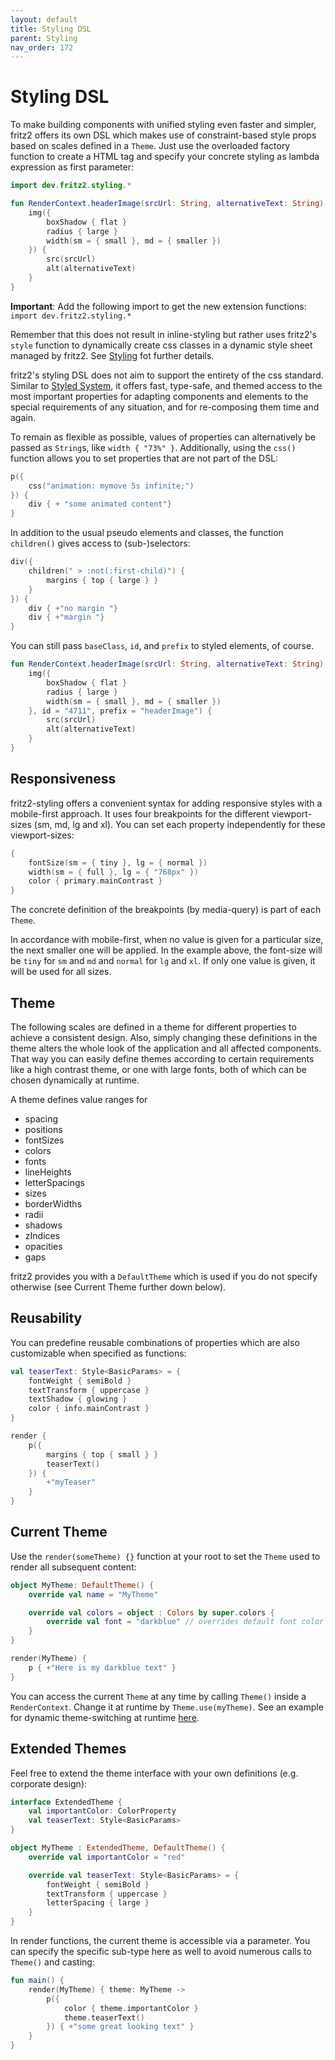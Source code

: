 ```yaml
---
layout: default
title: Styling DSL
parent: Styling
nav_order: 172
---
```

# Styling DSL

To make building components with unified styling even faster and simpler, fritz2 offers its own DSL which makes use of 
constraint-based style props based on scales defined in a `Theme`. 
Just use the overloaded factory function to create a HTML tag and specify your concrete 
styling as lambda expression as first parameter:

```kotlin
import dev.fritz2.styling.*

fun RenderContext.headerImage(srcUrl: String, alternativeText: String) {
    img({
        boxShadow { flat }
        radius { large }
        width(sm = { small }, md = { smaller })
    }) {
        src(srcUrl)
        alt(alternativeText)
    }
}
```

**Important**: Add the following import to get the new extension functions: ``import dev.fritz2.styling.*``

Remember that this does not result in inline-styling but rather uses fritz2's `style` function to dynamically create 
css classes in a dynamic style sheet managed by fritz2. See [Styling](Styling.html) fot further details.

fritz2's styling DSL does not aim to support the entirety of the css standard. 
Similar to [Styled System](https://styled-system.com/), it offers fast, type-safe, and themed access to the most important 
properties for adapting components and elements to the special requirements of any situation, and for re-composing 
them time and again.

To remain as flexible as possible, values of properties can alternatively be passed as `String`s, 
like `width { "73%" }`. Additionally, using the `css()` function allows you to set properties that are not part of the DSL:

```kotlin
p({
    css("animation: mymove 5s infinite;")
}) {
    div { + "some animated content"}
}
```

In addition to the usual pseudo elements and classes, the function `children()` gives access to (sub-)selectors:

```kotlin
div({
    children(" > :not(:first-child)") {
        margins { top { large } }
    }
}) {
    div { +"no margin "}
    div { +"margin "}
}
```

You can still pass `baseClass`, `id`, and `prefix` to styled elements, of course.

```kotlin
fun RenderContext.headerImage(srcUrl: String, alternativeText: String) {
    img({
        boxShadow { flat }
        radius { large }
        width(sm = { small }, md = { smaller })
    }, id = "4711", prefix = "headerImage") {
        src(srcUrl)
        alt(alternativeText)
    }
}
```

## Responsiveness

fritz2-styling offers a convenient syntax for adding responsive styles with a mobile-first approach. 
It uses four breakpoints for the different viewport-sizes (sm, md, lg and xl). 
You can set each property independently for these viewport-sizes:
 
```kotlin
{
    fontSize(sm = { tiny }, lg = { normal })
    width(sm = { full }, lg = { "768px" })
    color { primary.mainContrast }
}
```
The concrete definition of the breakpoints (by media-query) is part of each `Theme`.

In accordance with mobile-first, when no value is given for a particular size, the next smaller one will be applied. 
In the example above, the font-size will be `tiny` for `sm` and `md` and `normal` for `lg` and `xl`. 
If only one value is given, it will be used for all sizes.
 
## Theme

The following scales are defined in a theme for different properties to achieve a consistent design. 
Also, simply changing these definitions in the theme alters the whole look of the application and all affected components. 
That way you can easily define themes according to certain requirements like a high contrast theme, or one with large fonts, 
both of which can be chosen dynamically at runtime.
 
A theme defines value ranges for

* spacing
* positions
* fontSizes
* colors
* fonts
* lineHeights
* letterSpacings
* sizes
* borderWidths
* radii
* shadows
* zIndices
* opacities
* gaps

fritz2 provides you with a `DefaultTheme` which is used if you do not specify otherwise (see Current Theme further down below).

## Reusability

You can predefine reusable combinations of properties which are also customizable when specified as functions:

```kotlin
val teaserText: Style<BasicParams> = {
    fontWeight { semiBold }
    textTransform { uppercase }
    textShadow { glowing }
    color { info.mainContrast }
}

render {
    p({
        margins { top { small } }
        teaserText() 
    }) {
        +"myTeaser"
    }
}
```

## Current Theme

Use the `render(someTheme) {}` function at your root to set the `Theme` used to render all subsequent content:

```kotlin
object MyTheme: DefaultTheme() {
    override val name = "MyTheme"

    override val colors = object : Colors by super.colors {
        override val font = "darkblue" // overrides default font color
    }
}

render(MyTheme) {
    p { +"Here is my darkblue text" }
}
```

You can access the current `Theme` at any time by calling `Theme()` inside a `RenderContext`.
Change it at runtime by `Theme.use(myTheme)`. 
See an example for dynamic theme-switching at runtime [here](https://components.fritz2.dev/#Theme).


## Extended Themes

Feel free to extend the theme interface with your own definitions (e.g. corporate design):
```kotlin
interface ExtendedTheme {
    val importantColor: ColorProperty
    val teaserText: Style<BasicParams>
}

object MyTheme : ExtendedTheme, DefaultTheme() {
    override val importantColor = "red"

    override val teaserText: Style<BasicParams> = {
        fontWeight { semiBold }
        textTransform { uppercase }
        letterSpacing { large }
    }
}
```

In render functions, the current theme is accessible via a parameter. 
You can specify the specific sub-type here as well to avoid numerous calls to `Theme()` and casting: 

```kotlin
fun main() {
    render(MyTheme) { theme: MyTheme ->
        p({
            color { theme.importantColor }
            theme.teaserText()
        }) { +"some great looking text" }
    }
}
```